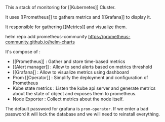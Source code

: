 This a stack of monitoring for [[Kubernetes]] Cluster.

It uses [[Prometheus]] to gathers metrics and [[Grafana]] to display it.

It responsible for gathering [[Metrics]] and visualize them.

helm repo add prometheus-community https://prometheus-community.github.io/helm-charts

It's compose of :
- [[Prometheus]] : Gather and store time-based metrics
- [[Alert manager]] : Allow to send alerts based on metrics threshold
- [[Grafana]] : Allow to visualize metrics using dashboard
- Prom [[Operator]] : Simplify the deployment and configuration of Prometheus
- Kube state metrics : Listen the kube api server and generate metrics about the state of object and exposes them to prometheus. 
- Node Exporter : Collect metrics about the node itself.

The default password for grafana is `prom-operator`.
If we enter a bad password it will lock the database and we will need to reinstall everything.